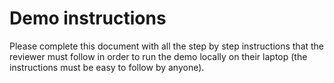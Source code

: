 # Demo instructions

Please complete this document with all the step by step instructions that the reviewer must follow in order to run the demo locally on their laptop (the instructions must be easy to follow by anyone).

